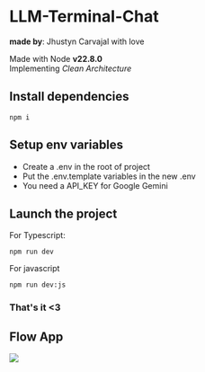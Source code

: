 # LLM-Terminal-Chat

**made by**: Jhustyn Carvajal with love 

Made with Node **v22.8.0** <br>
Implementing *Clean Architecture*

## Install dependencies

```
npm i 
```

## Setup env variables 

- Create a .env in the root of project
- Put the .env.template variables in the new .env 
- You need a API_KEY for Google Gemini 

## Launch the project


For Typescript:
```
npm run dev 
```

For javascript
```
npm run dev:js 
```
 
### That's it <3


## Flow App

[![](https://mermaid.ink/img/pako:eNqtVVtr2zAU_itCUGghKbGd0jSMQpeUrrCxrm4YbN6D4pzEYrZkJDltevnvk2wrUV0nTWF6MDpH5_Kdq59wzGeAhzhiC0HyBN19jhjSZyJBHB6a79FRxCqeLKaVUIRHCVFTrlC4kgqyCFcCDaEbARKYIopyhr6SFQhX0BxjZsSZEjxNQfze2N0wP03F-d0qhzAWNFcR_rOxAGxmoTU8j3lG6BafjpgOD42IBNmUMef7VGkbtyBzziRobBUDWQ6y2jsQ2nMh__4oQJpEaEOaQpbc10oj1kYg10yBmJO4PRKT1HG4lqnTjMZEEckLEQNav-0RyxcqFRerW8j5G5P1GzKPkpbXfU2XAb5f2Ws2F0QqUcSqEPBuhS8ftHdGUhSCWNIt-bmCjDI6DnUU1dVJjUF98UC5_GBFjAX0jTCygEzPQJtbJ5Hb8_d_shYmRMBMT1WmW1fDeZMG4-KnoKocQkPclwSaKJpS9R6KS7bUAzunC62s71RwZoJGFdMoA1t2l0S8Hd8G7tbSlTvmFeSqTBc316ZknC9SqFlI84y_28vwbu3MsX9woHOblhtJJjSXm2WHut3z53qSSKwkuqcqifBzY0dVCq95teqkXCTPjcWxh4KzHSrp6vvajsWX5WnZUdJicyZ7b722Gd6hbIFuusTFacdnf4SO-w_Ca_U4Imla6q3bolXMRrHuVqcpynGdp_y-4jgVqZVD3UQSFaZRKMsLhRTf1hytKbwC3VLC8uaCZxvA43CHYrVDJErq1WDb0slRxHAHZyD0P2-mf-VPxlqEVaITGuGhvs5gToq0XEIvWpQUiocrFuOh3qPQwYIXi8QSRT4jCsaU6DnMLDMn7BfnLomHT_gBD7v93uD4xD8NvMAP_L7vnXXwCg-9vnfcO-n1z7wgCHq908FLBz-WBrzjwD_pe8HA7w0GZ6f-wHv5Bzaqtc8?type=png)](https://mermaid.live/edit#pako:eNqtVVtr2zAU_itCUGghKbGd0jSMQpeUrrCxrm4YbN6D4pzEYrZkJDltevnvk2wrUV0nTWF6MDpH5_Kdq59wzGeAhzhiC0HyBN19jhjSZyJBHB6a79FRxCqeLKaVUIRHCVFTrlC4kgqyCFcCDaEbARKYIopyhr6SFQhX0BxjZsSZEjxNQfze2N0wP03F-d0qhzAWNFcR_rOxAGxmoTU8j3lG6BafjpgOD42IBNmUMef7VGkbtyBzziRobBUDWQ6y2jsQ2nMh__4oQJpEaEOaQpbc10oj1kYg10yBmJO4PRKT1HG4lqnTjMZEEckLEQNav-0RyxcqFRerW8j5G5P1GzKPkpbXfU2XAb5f2Ws2F0QqUcSqEPBuhS8ftHdGUhSCWNIt-bmCjDI6DnUU1dVJjUF98UC5_GBFjAX0jTCygEzPQJtbJ5Hb8_d_shYmRMBMT1WmW1fDeZMG4-KnoKocQkPclwSaKJpS9R6KS7bUAzunC62s71RwZoJGFdMoA1t2l0S8Hd8G7tbSlTvmFeSqTBc316ZknC9SqFlI84y_28vwbu3MsX9woHOblhtJJjSXm2WHut3z53qSSKwkuqcqifBzY0dVCq95teqkXCTPjcWxh4KzHSrp6vvajsWX5WnZUdJicyZ7b722Gd6hbIFuusTFacdnf4SO-w_Ca_U4Imla6q3bolXMRrHuVqcpynGdp_y-4jgVqZVD3UQSFaZRKMsLhRTf1hytKbwC3VLC8uaCZxvA43CHYrVDJErq1WDb0slRxHAHZyD0P2-mf-VPxlqEVaITGuGhvs5gToq0XEIvWpQUiocrFuOh3qPQwYIXi8QSRT4jCsaU6DnMLDMn7BfnLomHT_gBD7v93uD4xD8NvMAP_L7vnXXwCg-9vnfcO-n1z7wgCHq908FLBz-WBrzjwD_pe8HA7w0GZ6f-wHv5Bzaqtc8)